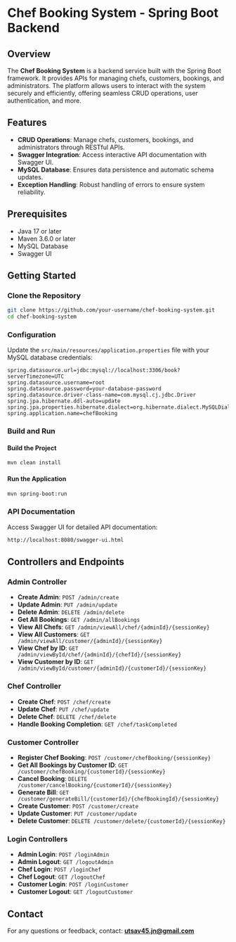 
# Chef Booking System - Spring Boot Backend

## Overview
The **Chef Booking System** is a backend service built with the Spring Boot framework. It provides APIs for managing chefs, customers, bookings, and administrators. The platform allows users to interact with the system securely and efficiently, offering seamless CRUD operations, user authentication, and more.

## Features
- **CRUD Operations**: Manage chefs, customers, bookings, and administrators through RESTful APIs.
- **Swagger Integration**: Access interactive API documentation with Swagger UI.
- **MySQL Database**: Ensures data persistence and automatic schema updates.
- **Exception Handling**: Robust handling of errors to ensure system reliability.

## Prerequisites
- Java 17 or later
- Maven 3.6.0 or later
- MySQL Database
- Swagger UI

## Getting Started

### Clone the Repository
```bash
git clone https://github.com/your-username/chef-booking-system.git
cd chef-booking-system
```

### Configuration
Update the `src/main/resources/application.properties` file with your MySQL database credentials:
```properties
spring.datasource.url=jdbc:mysql://localhost:3306/book?serverTimezone=UTC
spring.datasource.username=root
spring.datasource.password=your-database-password
spring.datasource.driver-class-name=com.mysql.cj.jdbc.Driver
spring.jpa.hibernate.ddl-auto=update
spring.jpa.properties.hibernate.dialect=org.hibernate.dialect.MySQLDialect
spring.application.name=chefBooking
```

### Build and Run

#### Build the Project
```bash
mvn clean install
```

#### Run the Application
```bash
mvn spring-boot:run
```

### API Documentation
Access Swagger UI for detailed API documentation:
```bash
http://localhost:8080/swagger-ui.html
```

## Controllers and Endpoints

### Admin Controller
- **Create Admin**: `POST /admin/create`
- **Update Admin**: `PUT /admin/update`
- **Delete Admin**: `DELETE /admin/delete`
- **Get All Bookings**: `GET /admin/allBookings`
- **View All Chefs**: `GET /admin/viewAll/chef/{adminId}/{sessionKey}`
- **View All Customers**: `GET /admin/viewAll/customer/{adminId}/{sessionKey}`
- **View Chef by ID**: `GET /admin/viewById/chef/{adminId}/{chefId}/{sessionKey}`
- **View Customer by ID**: `GET /admin/viewById/customer/{adminId}/{customerId}/{sessionKey}`

### Chef Controller
- **Create Chef**: `POST /chef/create`
- **Update Chef**: `PUT /chef/update`
- **Delete Chef**: `DELETE /chef/delete`
- **Handle Booking Completion**: `GET /chef/taskCompleted`

### Customer Controller
- **Register Chef Booking**: `POST /customer/chefBooking/{sessionKey}`
- **Get All Bookings by Customer ID**: `GET /customer/chefBooking/{customerId}/{sessionKey}`
- **Cancel Booking**: `DELETE /customer/cancelBooking/{customerId}/{sessionKey}`
- **Generate Bill**: `GET /customer/generateBill/{customerId}/{chefBookingId}/{sessionKey}`
- **Create Customer**: `POST /customer/create`
- **Update Customer**: `PUT /customer/update`
- **Delete Customer**: `DELETE /customer/delete/{customerId}/{sessionKey}`

### Login Controllers
- **Admin Login**: `POST /loginAdmin`
- **Admin Logout**: `GET /logoutAdmin`
- **Chef Login**: `POST /loginChef`
- **Chef Logout**: `GET /logoutChef`
- **Customer Login**: `POST /loginCustomer`
- **Customer Logout**: `GET /logoutCustomer`


## Contact
For any questions or feedback, contact: **[utsav45.jn@gmail.com](mailto:utsav45.jn@gmail.com)**
